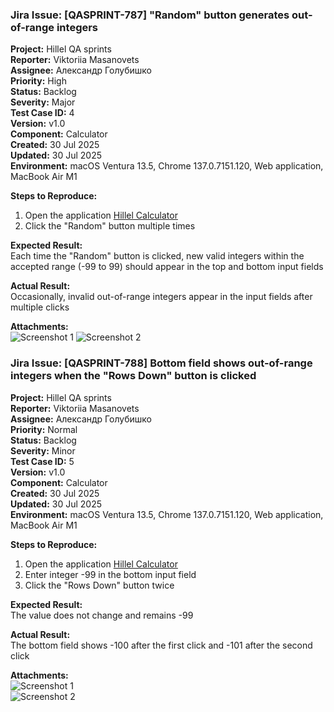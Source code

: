 ### Jira Issue: [QASPRINT-787] "Random" button generates out-of-range integers

**Project:** Hillel QA sprints  
**Reporter:** Viktoriia Masanovets  
**Assignee:** Александр Голубишко  
**Priority:** High  
**Status:** Backlog  
**Severity:** Major  
**Test Case ID:** 4  
**Version:** v1.0  
**Component:** Calculator  
**Created:** 30 Jul 2025  
**Updated:** 30 Jul 2025  
**Environment:** macOS Ventura 13.5, Chrome 137.0.7151.120, Web application, MacBook Air M1

**Steps to Reproduce:**
1. Open the application [Hillel Calculator](https://calculator.students.hillel.it/)  
2. Click the "Random" button multiple times

**Expected Result:**  
Each time the "Random" button is clicked, new valid integers within the accepted range (-99 to 99) should appear in the top and bottom input fields

**Actual Result:**  
Occasionally, invalid out-of-range integers appear in the input fields after multiple clicks

**Attachments:**  
![Screenshot 1](/images/Screenshot_2025-07-30_at_13.44.40.png)
![Screenshot 2](/images/Screenshot_2025-07-30_at_17.25.33.png)



### Jira Issue: [QASPRINT-788] Bottom field shows out-of-range integers when the "Rows Down" button is clicked

**Project:** Hillel QA sprints  
**Reporter:** Viktoriia Masanovets  
**Assignee:** Александр Голубишко  
**Priority:** Normal  
**Status:** Backlog  
**Severity:** Minor  
**Test Case ID:** 5  
**Version:** v1.0  
**Component:** Calculator  
**Created:** 30 Jul 2025  
**Updated:** 30 Jul 2025  
**Environment:** macOS Ventura 13.5, Chrome 137.0.7151.120, Web application, MacBook Air M1

**Steps to Reproduce:**
1. Open the application [Hillel Calculator](https://calculator.students.hillel.it/)  
2. Enter integer -99 in the bottom input field  
3. Click the "Rows Down" button twice

**Expected Result:**  
The value does not change and remains -99

**Actual Result:**  
The bottom field shows -100 after the first click and -101 after the second click

**Attachments:**  
![Screenshot 1](images/Screenshot_2025-07-30_at_17.35.39.png)  
![Screenshot 2](images/Screenshot_2025-07-30_at_17.35.52.png)






